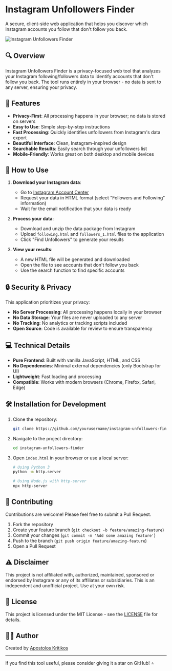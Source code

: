 # Instagram Unfollowers Finder

A secure, client-side web application that helps you discover which Instagram accounts you follow that don't follow you back.

![Instagram Unfollowers Finder](https://img.shields.io/badge/Instagram-Unfollowers%20Finder-E4405F?style=for-the-badge&logo=instagram&logoColor=white)

## 🔍 Overview

Instagram Unfollowers Finder is a privacy-focused web tool that analyzes your Instagram following/followers data to identify accounts that don't follow you back. The tool runs entirely in your browser - no data is sent to any server, ensuring your privacy.

## 🌟 Features

- **Privacy-First**: All processing happens in your browser; no data is stored on servers
- **Easy to Use**: Simple step-by-step instructions
- **Fast Processing**: Quickly identifies unfollowers from Instagram's data export
- **Beautiful Interface**: Clean, Instagram-inspired design
- **Searchable Results**: Easily search through your unfollowers list
- **Mobile-Friendly**: Works great on both desktop and mobile devices

## 🚀 How to Use

1. **Download your Instagram data**:
   - Go to [Instagram Account Center](https://accountscenter.instagram.com/info_and_permissions/dyi/)
   - Request your data in HTML format (select "Followers and Following" information)
   - Wait for the email notification that your data is ready

2. **Process your data**:
   - Download and unzip the data package from Instagram
   - Upload `following.html` and `followers_1.html` files to the application
   - Click "Find Unfollowers" to generate your results

3. **View your results**:
   - A new HTML file will be generated and downloaded
   - Open the file to see accounts that don't follow you back
   - Use the search function to find specific accounts

## 🔒 Security & Privacy

This application prioritizes your privacy:

- **No Server Processing**: All processing happens locally in your browser
- **No Data Storage**: Your files are never uploaded to any server
- **No Tracking**: No analytics or tracking scripts included
- **Open Source**: Code is available for review to ensure transparency

## 💻 Technical Details

- **Pure Frontend**: Built with vanilla JavaScript, HTML, and CSS
- **No Dependencies**: Minimal external dependencies (only Bootstrap for UI)
- **Lightweight**: Fast loading and processing
- **Compatible**: Works with modern browsers (Chrome, Firefox, Safari, Edge)

## 🛠️ Installation for Development

1. Clone the repository:
   ```bash
   git clone https://github.com/yourusername/instagram-unfollowers-finder.git
   ```

2. Navigate to the project directory:
   ```bash
   cd instagram-unfollowers-finder
   ```

3. Open `index.html` in your browser or use a local server:
   ```bash
   # Using Python 3
   python -m http.server
   
   # Using Node.js with http-server
   npx http-server
   ```

## 🤝 Contributing

Contributions are welcome! Please feel free to submit a Pull Request.

1. Fork the repository
2. Create your feature branch (`git checkout -b feature/amazing-feature`)
3. Commit your changes (`git commit -m 'Add some amazing feature'`)
4. Push to the branch (`git push origin feature/amazing-feature`)
5. Open a Pull Request

## ⚠️ Disclaimer

This project is not affiliated with, authorized, maintained, sponsored or endorsed by Instagram or any of its affiliates or subsidiaries. This is an independent and unofficial project. Use at your own risk.

## 📝 License

This project is licensed under the MIT License - see the [LICENSE](LICENSE) file for details.

## 👨‍💻 Author

Created by [Apostolos Kritikos](https://linkedin.com/in/apostoloskritikos)

---

If you find this tool useful, please consider giving it a star on GitHub! ⭐ 